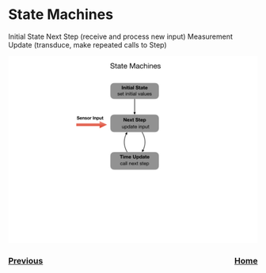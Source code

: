# State Machines


Initial State
Next Step (receive and process new input)
Measurement Update (transduce, make repeated calls to Step)

![State Machines](../images/FRCProgramming/FRCProgramming.009.jpeg)

<h3><span style="float:left">
<a href="objects">Previous</a></span>
<span style="float:right">
<a href="../../index">Home</a></span></h3>